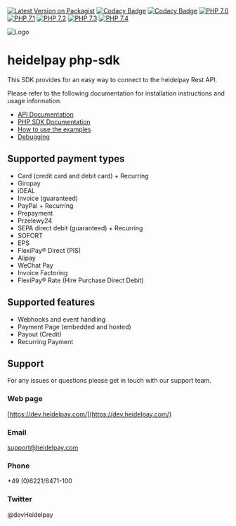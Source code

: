 [![Latest Version on Packagist](https://img.shields.io/packagist/v/heidelpay/heidelpay-php.svg?style=flat-square)](https://packagist.org/packages/heidelpay/heidelpay-php)
[![Codacy Badge](https://api.codacy.com/project/badge/Grade/a5fceb1b4f674fb49db39929559f3959)](https://www.codacy.com/app/heidelpay/heidelpayPHP?utm_source=github.com&amp;utm_medium=referral&amp;utm_content=heidelpay/heidelpayPHP&amp;utm_campaign=Badge_Grade)
[![Codacy Badge](https://api.codacy.com/project/badge/Coverage/a5fceb1b4f674fb49db39929559f3959)](https://www.codacy.com/app/heidelpay/heidelpayPHP?utm_source=github.com&utm_medium=referral&utm_content=heidelpay/heidelpayPHP&utm_campaign=Badge_Coverage)
[![PHP 7.0](https://img.shields.io/badge/php-7.0-blue.svg)](http://www.php.net)
[![PHP 7.1](https://img.shields.io/badge/php-7.1-blue.svg)](http://www.php.net)
[![PHP 7.2](https://img.shields.io/badge/php-7.2-blue.svg)](http://www.php.net)
[![PHP 7.3](https://img.shields.io/badge/php-7.3-blue.svg)](http://www.php.net)
[![PHP 7.4](https://img.shields.io/badge/php-7.4-blue.svg)](http://www.php.net)

![Logo](https://dev.heidelpay.com/devHeidelpay_400_180.jpg)

# heidelpay php-sdk
This SDK provides for an easy way to connect to the heidelpay Rest API.

Please refer to the following documentation for installation instructions and usage information.

*   [API Documentation](https://docs.heidelpay.com/docs/introduction)
*   [PHP SDK Documentation](https://docs.heidelpay.com/docs/php-sdk)
*   [How to use the examples](https://docs.heidelpay.com/v1.0/docs/php-sdk#section-using-the-example-implementations)
*   [Debugging](https://docs.heidelpay.com/v1.0/docs/php-sdk#section-debugging)

## Supported payment types
*   Card (credit card and debit card) + Recurring
*   Giropay
*   iDEAL
*   Invoice (guaranteed)
*   PayPal + Recurring
*   Prepayment
*   Przelewy24
*   SEPA direct debit (guaranteed) + Recurring
*   SOFORT
*   EPS
*   FlexiPay® Direct (PIS)
*   Alipay
*   WeChat Pay
*   Invoice Factoring
*   FlexiPay® Rate (Hire Purchase Direct Debit)

## Supported features
*   Webhooks and event handling
*   Payment Page (embedded and hosted)
*   Payout (Credit)
*   Recurring Payment

## Support
For any issues or questions please get in touch with our support team.

### Web page
[https://dev.heidelpay.com/](https://dev.heidelpay.com/)
 
### Email
support@heidelpay.com
 
### Phone
+49 (0)6221/6471-100

### Twitter
@devHeidelpay